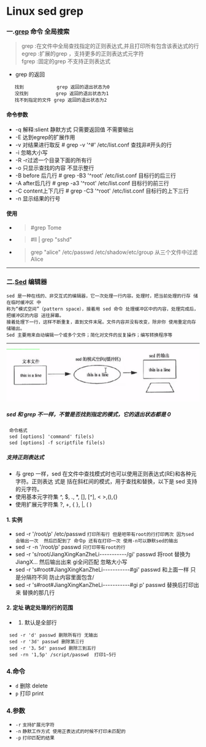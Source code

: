 Linux sed  grep
====
### 一.[grep](http://man.linuxde.net/grep) 命令 全局搜索
> grep  :在文件中全局查找指定的正则表达式,并且打印所有包含该表达式的行  
> egrep :扩展的grep ，支持更多的正则表达式元字符  
> fgrep :固定的grep 不支持正则表达式  
*  grep 的返回
```shell 
   找到            grep 返回的退出状态为0
   没找到          grep 返回的退出状态为1
   找不到指定的文件 grep 返回的退出状态为2
```
#### 命令参数
* -q   解释:slient 静默方式  只需要返回值 不需要输出
* -E 达到egrep的扩展作用
* -v 对结果进行取反   # grep -v '^#' /etc/list.conf 查找非#开头的行
* -i 忽略大小写
* -R -r过滤一个目录下面的所有行
* -o 只显示查找的内容 不显示整行
* -B before 后几行  # grep -B3  '^root' /etc/list.conf 目标行的后三行
* -A after后几行  # grep -a3  '^root' /etc/list.conf 目标行的前三行
* -C content上下几行   # grep -C3  '^root' /etc/list.conf 目标行的上下三行
* -n 显示结果的行号
#### 使用
* > #grep Tome 
* > #ll | grep "sshd"
* > grep "alice" /etc/passwd /etc/shadow/etc/group 从三个文件中过滤Alice
----
### 二.[Sed](http://man.linuxde.net/sed) 编辑器
`sed 是一种在线的、非交互式的编辑器，它一次处理一行内容。处理时，把当前处理的行存 储在临时缓冲区 中`
<br/>
`称为“模式空间”（pattern space），接着用 sed 命令
处理缓冲区中的内容，处理完成后， 把缓冲区的内容 送往屏幕。`
<br/>
`接着处理下一行，这样不断重复，直到文件末尾。文件内容并没有改变，除非你 使用重定向存储输出。`
<br/> 
`Sed 主要用来自动编辑一个或多个文件；简化对文件的反复操作；编写转换程序等`  

----
![sed工作模式](/Image/sed.png)
##### sed 和 grep 不一样，不管是否找到指定的模式，它的退出状态都是 0  
```
 命令格式
 sed [options] 'command' file(s) 
 sed [options] -f scriptfile file(s) 
```
##### 支持正则表达式
* 与 grep 一样，sed 在文件中查找模式时也可以使用正则表达式(RE)和各种元字符。正则表达 式是 括在斜杠间的模式，用于查找和替换，以下是 sed 支持的元字符。 
* 使用基本元字符集 ^, $, ., \*, [], [^], \< \>,\(\),\{\} 
* 使用扩展元字符集 ?, +, { }, |, ( )
#### 1. 实例
* sed -r '/root/p' /etc/passwd `打印所有行 但是吧带有root的行打印两次 因为sed 会输出一次  然后匹配到了 命令p 还有在打印一次 使用-n可以静默sed的输出`
* sed -r  -n '/root/p' passwd  `只打印带有root的行`
* sed -r 's/root/JiangXingKanZheLi-----------/gi' passwd 将root 替换为JiangX... 然后输出出来 gi全问匹配 忽略大小写
* sed -r 's#root#JiangXingKanZheLi-----------#gi' passwd  和上面一样 只是分隔符不同  防止内容里面包含/
* sed -r 's#root#JiangXingKanZheLi-----------#gi p' passwd  替换后打印出来 替换的那几行
#### 2. 定址 确定处理的行的范围
* 1. 默认是全部行
```
 sed -r 'd' passwd 删除所有行 无输出
 sed -r '3d' passwd 删除第三行 
 sed -r '3，5d' passwd 删除三到五行 
 sed -rn '1,5p' /script/passwd  打印1~5行

```
### 4.命令 
* `d` 删除 delete
* `p` 打印 print
### 4.参数
* `-r` `支持扩展元字符`
* `-n` `静默工作方式 使用正表达式的时候不打印未匹配的`
* `-p` `打印匹配的结果` 
